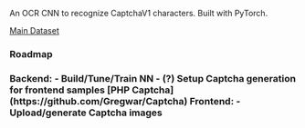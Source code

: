 An OCR CNN to recognize CaptchaV1 characters.
Built with PyTorch.

[Main Dataset](https://www.kaggle.com/datasets/parsasam/captcha-dataset)

<h3>Roadmap<h3>
Backend:
- Build/Tune/Train NN
- (?) Setup Captcha generation for frontend samples [PHP Captcha](https://github.com/Gregwar/Captcha)
Frontend:
- Upload/generate Captcha images
